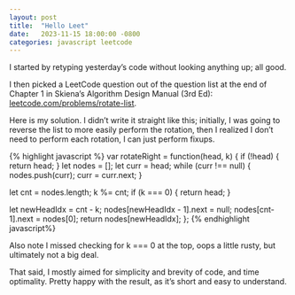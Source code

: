 ```yaml
---
layout: post
title:  "Hello Leet"
date:   2023-11-15 18:00:00 -0800
categories: javascript leetcode
---
```

I started by retyping yesterday’s code without looking anything up; all good.

I then picked a LeetCode question out of the question list at the end of Chapter 1 in Skiena’s
Algorithm Design Manual (3rd Ed): [leetcode.com/problems/rotate-list](https://leetcode.com/problems/rotate-list).

Here is my solution. I didn’t write it straight like this; initially, I was going to reverse the
list to more easily perform the rotation, then I realized I don’t need to perform each rotation,
I can just perform fixups.

{% highlight javascript %}
var rotateRight = function(head, k) {
   if (!head) { return head; }
   let nodes = [];
   let curr = head;
   while (curr !== null) {
       nodes.push(curr);
       curr = curr.next;
   }

   let cnt = nodes.length;
   k %= cnt;
   if (k === 0) {
       return head;
   }

   let newHeadIdx = cnt - k;
   nodes[newHeadIdx - 1].next = null;
   nodes[cnt-1].next = nodes[0];
   return nodes[newHeadIdx];
};
{% endhighlight javascript%}

Also note I missed checking for k === 0 at the top, oops a little rusty, but ultimately not a big
deal.

That said, I mostly aimed for simplicity and brevity of code, and time optimality. Pretty happy with
the result, as it’s short and easy to understand.
